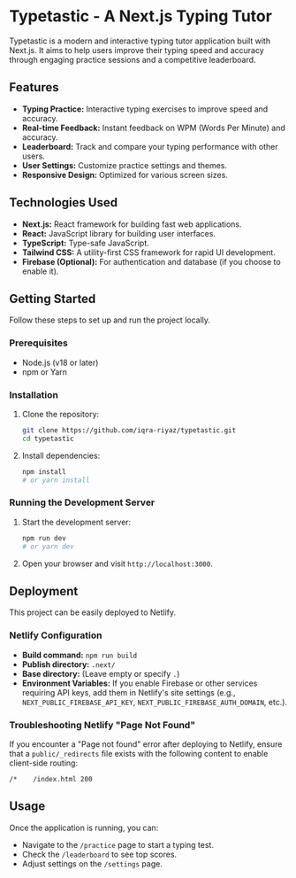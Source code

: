 # Typetastic - A Next.js Typing Tutor

Typetastic is a modern and interactive typing tutor application built with Next.js. It aims to help users improve their typing speed and accuracy through engaging practice sessions and a competitive leaderboard.

## Features

*   **Typing Practice:** Interactive typing exercises to improve speed and accuracy.
*   **Real-time Feedback:** Instant feedback on WPM (Words Per Minute) and accuracy.
*   **Leaderboard:** Track and compare your typing performance with other users.
*   **User Settings:** Customize practice settings and themes.
*   **Responsive Design:** Optimized for various screen sizes.

## Technologies Used

*   **Next.js:** React framework for building fast web applications.
*   **React:** JavaScript library for building user interfaces.
*   **TypeScript:** Type-safe JavaScript.
*   **Tailwind CSS:** A utility-first CSS framework for rapid UI development.
*   **Firebase (Optional):** For authentication and database (if you choose to enable it).

## Getting Started

Follow these steps to set up and run the project locally.

### Prerequisites

*   Node.js (v18 or later)
*   npm or Yarn

### Installation

1.  Clone the repository:
    ```bash
    git clone https://github.com/iqra-riyaz/typetastic.git
    cd typetastic
    ```
2.  Install dependencies:
    ```bash
    npm install
    # or yarn install
    ```

### Running the Development Server

1.  Start the development server:
    ```bash
    npm run dev
    # or yarn dev
    ```
2.  Open your browser and visit `http://localhost:3000`.

## Deployment

This project can be easily deployed to Netlify.

### Netlify Configuration

*   **Build command:** `npm run build`
*   **Publish directory:** `.next/`
*   **Base directory:** (Leave empty or specify `.`)
*   **Environment Variables:** If you enable Firebase or other services requiring API keys, add them in Netlify's site settings (e.g., `NEXT_PUBLIC_FIREBASE_API_KEY`, `NEXT_PUBLIC_FIREBASE_AUTH_DOMAIN`, etc.).

### Troubleshooting Netlify "Page Not Found"

If you encounter a "Page not found" error after deploying to Netlify, ensure that a `public/_redirects` file exists with the following content to enable client-side routing:

```
/*    /index.html 200
```

## Usage

Once the application is running, you can:

*   Navigate to the `/practice` page to start a typing test.
*   Check the `/leaderboard` to see top scores.
*   Adjust settings on the `/settings` page.
